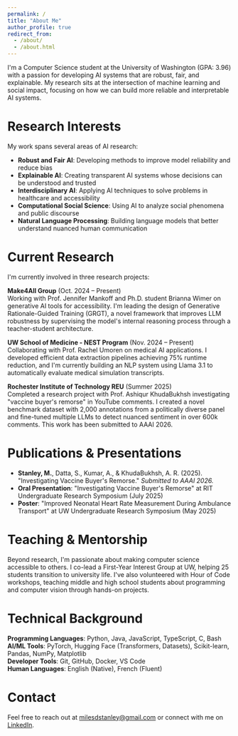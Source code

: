 ```yaml
---
permalink: /
title: "About Me"
author_profile: true
redirect_from: 
  - /about/
  - /about.html
---
```


I'm a Computer Science student at the University of Washington (GPA: 3.96) with a passion for developing AI systems that are robust, fair, and explainable. My research sits at the intersection of machine learning and social impact, focusing on how we can build more reliable and interpretable AI systems.

Research Interests
======
My work spans several areas of AI research:
- **Robust and Fair AI**: Developing methods to improve model reliability and reduce bias
- **Explainable AI**: Creating transparent AI systems whose decisions can be understood and trusted
- **Interdisciplinary AI**: Applying AI techniques to solve problems in healthcare and accessibility
- **Computational Social Science**: Using AI to analyze social phenomena and public discourse
- **Natural Language Processing**: Building language models that better understand nuanced human communication

Current Research
======
I'm currently involved in three research projects:

**Make4All Group** (Oct. 2024 – Present)  
Working with Prof. Jennifer Mankoff and Ph.D. student Brianna Wimer on generative AI tools for accessibility. I'm leading the design of Generative Rationale-Guided Training (GRGT), a novel framework that improves LLM robustness by supervising the model's internal reasoning process through a teacher-student architecture.

**UW School of Medicine - NEST Program** (Nov. 2024 – Present)  
Collaborating with Prof. Rachel Umoren on medical AI applications. I developed efficient data extraction pipelines achieving 75% runtime reduction, and I'm currently building an NLP system using Llama 3.1 to automatically evaluate medical simulation transcripts.

**Rochester Institute of Technology REU** (Summer 2025)  
Completed a research project with Prof. Ashiqur KhudaBukhsh investigating "vaccine buyer's remorse" in YouTube comments. I created a novel benchmark dataset with 2,000 annotations from a politically diverse panel and fine-tuned multiple LLMs to detect nuanced sentiment in over 600k comments. This work has been submitted to AAAI 2026.

Publications & Presentations
======
- **Stanley, M.**, Datta, S., Kumar, A., & KhudaBukhsh, A. R. (2025). "Investigating Vaccine Buyer's Remorse." *Submitted to AAAI 2026.*
- **Oral Presentation**: "Investigating Vaccine Buyer's Remorse" at RIT Undergraduate Research Symposium (July 2025)
- **Poster**: "Improved Neonatal Heart Rate Measurement During Ambulance Transport" at UW Undergraduate Research Symposium (May 2025)

Teaching & Mentorship
======
Beyond research, I'm passionate about making computer science accessible to others. I co-lead a First-Year Interest Group at UW, helping 25 students transition to university life. I've also volunteered with Hour of Code workshops, teaching middle and high school students about programming and computer vision through hands-on projects.

Technical Background
======
**Programming Languages**: Python, Java, JavaScript, TypeScript, C, Bash  
**AI/ML Tools**: PyTorch, Hugging Face (Transformers, Datasets), Scikit-learn, Pandas, NumPy, Matplotlib  
**Developer Tools**: Git, GitHub, Docker, VS Code  
**Human Languages**: English (Native), French (Fluent)

Contact
======
Feel free to reach out at [milesdstanley@gmail.com](mailto:milesdstanley@gmail.com) or connect with me on [LinkedIn](https://linkedin.com/in/miles-stanley).
